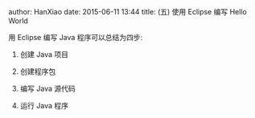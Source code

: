 author: HanXiao
date: 2015-06-11 13:44
title: (五) 使用 Eclipse 编写 Hello World

用 Eclipse 编写 Java 程序可以总结为四步:

1. 创建 Java 项目

2. 创建程序包

3. 编写 Java 源代码

4. 运行 Java 程序

